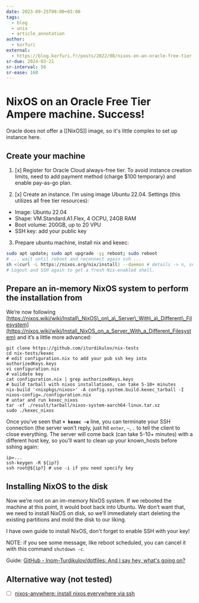 ```yaml
---
date: 2023-09-25T00:00+03:00
tags:
  - blog
  - unix
  - article_annotation
author:
  - korfuri
external:
  - https://blog.korfuri.fr/posts/2022/08/nixos-on-an-oracle-free-tier-ampere-machine/
sr-due: 2024-03-21
sr-interval: 56
sr-ease: 168
---
```


# NixOS on an Oracle Free Tier Ampere machine. Success!

Oracle does not offer a [[NixOS]] image, so it's little complex to set up
instance here.

## Create your machine

1. [x] Register for Oracle Cloud always-free tier. To avoid instance creation
   limits, need to add payment method (charge $100 temporary) and enable pay-as-go plan.

2. [x] Create an instance. I’m using image Ubuntu 22.04. Settings (this utilizes
   all free tier resources):
  - Image: Ubuntu 22.04
  - Shape: VM.Standard.A1.Flex, 4 OCPU, 24GB RAM
  - Boot volume: 200GB, up to 20 VPU
  - SSH key: add your public key

3. Prepare ubuntu machine, install nix and kexec:
```bash
sudo apt update; sudo apt upgrade -y; reboot; sudo reboot
# ... wait until reboot and reconnect again ssh ...
sh <(curl -L https://nixos.org/nix/install) --daemon # details -> n, sudo -> y
# Logout and SSH again to get a fresh Nix-enabled shell.
```

## Prepare an in-memory NixOS system to perform the installation from

We’re now following [https://nixos.wiki/wiki/Install\_NixOS\_on\_a\_Server\_With\_a\_Different\_Filesystem](https://nixos.wiki/wiki/Install_NixOS_on_a_Server_With_a_Different_Filesystem) and it’s a little more advanced:

    git clone https://github.com/iturdikulov/nix-tests
    cd nix-tests/kexec
    # edit configuration.nix to add your pub ssh key into authorizedKeys.keys
    vi configuration.nix
    # validate key
    cat configuration.nix | grep authorizedKeys.keys
    # build tarball with nixos installatioon, can take 5-10+ minutes
    nix-build '<nixpkgs/nixos>' -A config.system.build.kexec_tarball -I nixos-config=./configuration.nix
    # untar and run kexec_nixos
    tar -xf ./result/tarball/nixos-system-aarch64-linux.tar.xz
    sudo ./kexec_nixos

Once you’ve seen that **`+ kexec -e`** line, you can terminate your SSH
connection (the server won’t reply, just hit `enter`, `~`, `.` to tell the
client to close everything. The server will come back (can take 5-10+ minutes)
with a different host key, so you’ll want to clean up your known_hosts before
sshing again:

    ip=...
    ssh-keygen -R ${ip?}
    ssh root@${ip?} # use -i if you need specify key

## Installing NixOS to the disk

Now we’re root on an im-memory NixOS system. If we rebooted the machine at this
point, it would boot back into Ubuntu. We don’t want that, we need to install
NixOS on disk, so we’ll immediately start deleting the existing partitions and
mold the disk to our liking.

I have own guide to install NixOS, don't forget to enable SSH with your key!

NOTE: if you see some message, like reboot scheduled, you can cancel it with
this command `shutdown -c`.

Guide: [GitHub - Inom-Turdikulov/dotfiles: And I say hey, what's going on?](https://github.com/iturdikulov/dotfiles)

## Alternative way (not tested)

- [ ] [nixos-anywhere: install nixos everywhere via ssh](https://github.com/nix-community/nixos-anywhere)

